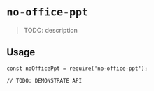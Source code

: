 # `no-office-ppt`

> TODO: description

## Usage

```
const noOfficePpt = require('no-office-ppt');

// TODO: DEMONSTRATE API
```
